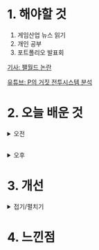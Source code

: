 
# 1. 해야할 것

1. 게임산업 뉴스 읽기 
2. 개인 공부  
3. 포트폴리오 발표회

[기사: 팰월드 논란](https://www.gamemeca.com/view.php?gid=1745258)

[유튜브: P의 거짓 전투시스템 분석](https://www.youtube.com/watch?v=nvqBhKwvJ6s)

# 2. 오늘 배운 것

<details>
<summary>오전</summary>


</details>

##

<details>
<summary>오후</summary>


</details>




# 3. 개선


<details>
<summary>접기/펼치기</summary>


</details>



# 4. 느낀점


